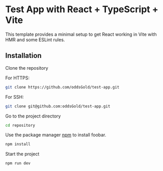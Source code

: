# Test App with React + TypeScript + Vite

This template provides a minimal setup to get React working in Vite with HMR and some ESLint rules.


## Installation

Clone the repository

For HTTPS:
```bash
git clone https://github.com/oddsGold/test-app.git
```

For SSH:
```bash
git clone git@github.com:oddsGold/test-app.git
```

Go to the project directory
```bash
cd repository
```

Use the package manager [npm](https://www.npmjs.com/) to install foobar.

```bash
npm install
```

Start the project
```bash
npm run dev
```